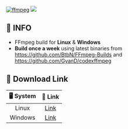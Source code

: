 [![ffmpeg](https://github.com/youcmd/ffmpegbuildlinux/actions/workflows/ffmpeg.yml/badge.svg)](https://github.com/youcmd/ffmpegbuildlinux/actions/workflows/ffmpeg.yml)
<a href="https://github.com/youcmd/ffmpegbuildlinux/releases" alt="GitHub release"><img src="https://img.shields.io/github/release/youcmd/ffmpegbuildlinux.svg" ></a>

## 📃 INFO
- FFmpeg build for **Linux** & **Windows**  
- **Build once a week** using latest binaries from https://github.com/BtbN/FFmpeg-Builds and https://github.com/GyanD/codexffmpeg

## 🔽 Download Link

|  🖥️ System   | 🚀 Link  |
|  :----:  | :----:  |
| Linux | [Link](https://github.com/youcmd/ffmpegbuildlinux/releases/latest/download/ffmpeg-linux.7z) |
| Windows | [Link](https://github.com/youcmd/ffmpegbuildlinux/releases/latest/download/ffmpeg-windows.7z) |
